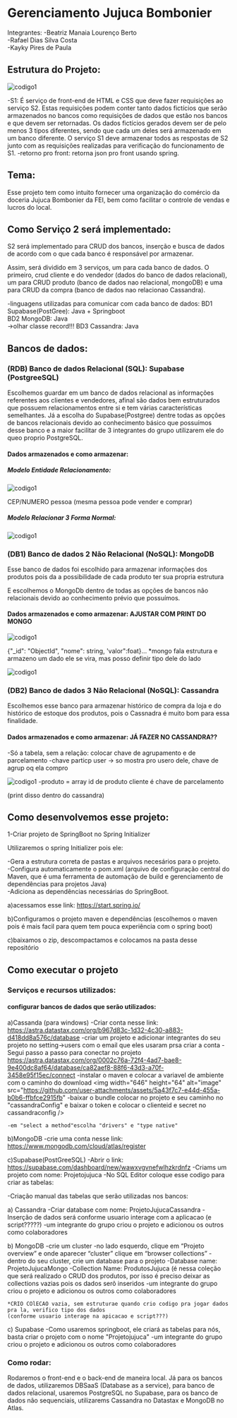 # Gerenciamento Jujuca Bombonier 

Integrantes: 
-Beatriz Manaia Lourenço Berto <br>
-Rafael Dias Silva Costa<br>
-Kayky Pires de Paula


## Estrutura do Projeto:

![codigo1](./imagens/estruturaProjeto.png)

-S1: 
É serviço de front-end de HTML e CSS que deve fazer requisições ao serviço S2. Estas requisições podem conter tanto dados fictícios que serão armazenados no bancos como requisições de dados que estão nos bancos e que devem ser retornadas. Os dados fictícios gerados devem ser de pelo menos 3 tipos diferentes, sendo que cada um deles será armazenado em um banco diferente. O serviço S1 deve armazenar todos as respostas de  S2 junto com as requisições realizadas para verificação do funcionamento de S1.
-retorno pro front: retorna json pro front usando spring.

## Tema:

Esse projeto tem como intuito fornecer uma organização do comércio da doceria Jujuca Bombonier da FEI, bem como facilitar o controle de vendas e lucros do local.

## Como Serviço 2 será implementado:

S2 será implementado para CRUD dos bancos, inserção e busca de dados de acordo com o que cada banco é responsável por armazenar. 

Assim, será dividido em 3 serviços, um para cada banco de dados. O primeiro, crud cliente e do vendedor (dados do banco de dados relacional), um para CRUD produto (banco de dados nao relacional, mongoDB) e uma para CRUD da compra (banco de dados nao relacionao Cassandra).

-linguagens utilizadas para comunicar com cada banco de dados:
    BD1 Supabase(PostGree): Java + Springboot<br>
    BD2 MongoDB: Java <br> ->olhar classe record!!!
    BD3 Cassandra: Java

## Bancos de dados:
 
 ### (RDB) Banco de dados Relacional (SQL): Supabase (PostgreeSQL)
 Escolhemos guardar em um banco de dados relacional as informações referentes aos clientes e vendedores, afinal são dados bem estruturados que possuem relacionamentos entre si e tem várias características semelhantes. 
 Já a escolha do Supabase(Postgree) dentre todas as opções de bancos relacionais devido ao conhecimento básico que possuímos desse banco e a maior facilitar de 3 integrantes do grupo utilizarem ele do queo proprio PostgreSQL.

 #### Dados armazenados e como armazenar:

 ##### Modelo Entidade Relacionamento:

 ![codigo1](./imagens/merjujuca.png)
 
  CEP/NUMERO
 pessoa (mesma pessoa pode vender e comprar)

 ##### Modelo Relacionar 3 Forma Normal:

  ![codigo1](./imagens/MR3FNjujuca.png) 

 ### (DB1) Banco de dados 2 Não Relacional (NoSQL): MongoDB

Esse banco de dados foi escolhido para armazenar informações dos produtos pois da a possibilidade de cada produto ter sua propria estrutura

E escolhemos o MongoDb dentro de todas as opções de bancos não relacionais devido ao conhecimento prévio que possuímos.

 #### Dados armazenados e como armazenar:  AJUSTAR COM PRINT DO MONGO  

![codigo1](./imagens/dadosProdutoMongo.png) 

 {"_id": "ObjectId", "nome": string, 'valor":foat}...
 *mongo fala estrutura e armazeno um dado ele se vira, mas posso definir tipo dele do lado

![codigo1](./imagens/dadoProduto.png) 

 ### (DB2) Banco de dados 3 Não Relacional (NoSQL): Cassandra
 
 Escolhemos esse banco para armazenar histórico de compra da loja e do histórico de estoque dos produtos, pois o Cassnadra é muito bom para essa finalidade.

  #### Dados armazenados e como armazenar:   JÁ FAZER NO CASSANDRA??
  -Só a tabela, sem a relação: colocar chave de 
  agrupamento e de parcelamento
  -chave particp user -> so mostra pro usero dele, chave de agrup oq ela compro


 ![codigo1](./imagens/dadoHistorico.png) 
 -produto = array id de produto
 cliente é chave de parcelamento

  (print disso dentro do cassandra)

## Como desenvolvemos esse projeto:

1-Criar projeto de SpringBoot no Spring Initializer 

Utilizaremos o spring Initializer pois ele:

  -Gera a estrutura correta de pastas e arquivos necesários para o projeto.<br>
  -Configura automaticamente o pom.xml (arquivo de configuração central do Maven, que é uma ferramenta de automação de build e gerenciamento de dependências para projetos Java)<br>
  -Adiciona as dependências necessárias do SpringBoot.

  a)acessamos esse link: https://start.spring.io/

  b)Configuramos o projeto maven e dependências
  (escolhemos o maven pois é mais facil para quem tem pouca experiência com o spring boot)

  c)baixamos o zip, descompactamos e colocamos na pasta desse repositório

## Como executar o projeto

### Serviços e recursos utilizados:

#### configurar bancos de dados que serão utilizados:

a)Cassanda (para windows)
	-Criar conta nesse link: https://astra.datastax.com/org/b967d83c-1d32-4c30-a883-d418dd8a576c/database
    -criar um projeto e adicionar integrantes do seu projeto no setting->users com o email que eles usaram prsa criar a conta
    -Segui passo a passo para conectar no projeto https://astra.datastax.com/org/0002c76a-72f4-4ad7-bae8-9e400dc8af64/database/ca82aef8-88f6-43d3-a70f-3458e95f15ec/connect
	-instalar o maven e colocar a variavel de ambiente com o caminho do download
	<img width="646" height="64" alt="image" src="https://github.com/user-attachments/assets/5a43f7c7-e44d-455a-b0b6-ffbfce2915fb"
    -baixar o bundle  colocar no projeto e seu caminho no "cassandraConfig" e baixar o token e colocar o clienteid e secret no cassandraconfig />
	
    -em "select a method"escolha "drivers" e "type native"


b)MongoDB 
-crie uma conta nesse link: https://www.mongodb.com/cloud/atlas/register 

c)Supabase(PostGreeSQL)
-Abrir o link: https://supabase.com/dashboard/new/wawxvgvnefwlhzkrdnfz
-Criams um projeto com nome: Projetojujuca
-No SQL Editor coloque esse codigo para criar as tabelas:

-Criação manual das tabelas que serão utilizadas nos bancos:

a) Cassandra
    -Criar database com nome: ProjetoJujucaCassandra
    -Inserção de dados será conforme usuario interage com a aplicacao (e script?????)
    -um integrante do grupo criou o projeto e adicionou os outros como colaboradores

b) MongoDB
    -crie um cluster 
    -no lado esquerdo, clique em  “Projeto overview” e onde aparecer “cluster” clique em “browser collections”
    -dentro do seu cluster, crie um database para o projeto 
        -Database name: ProjetoJujucaMongo
        -Collection Name: ProdutosJujuca
    (é nessa coleção que será realizado o CRUD dos produtos, por isso é preciso deixar as collections vazias pois os dados serõ inseridos
    -um integrante do grupo criou o projeto e adicionou os outros como colaboradores

    *CRIO COlECAO vazia, sem estruturae quando crio codigo pra jogar dados pra la, verifico tipo dos dados
    (conforme usuario interage na apicacao e script???)

c) Supabase
    -Como usaremos springboot, ele criará as tabelas para nós, basta criar o projeto com o nome "Projetojujuca"
    -um integrante do grupo criou o projeto e adicionou os outros como colaboradores


### Como rodar:

Rodaremos o front-end e o back-end de maneira local. Já para os bancos de dados, utilizaremos DBSaaS (Database as a service), para banco de dados relacional, usaremos PostgreSQL no Supabase, para os banco de dados não sequenciais, utilizarems Cassandra no Datastax e MongoDB no Atlas.

